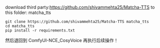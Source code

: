 
download third party:https://github.com/shivammehta25/Matcha-TTS to this folder: matcha_tts

```
git clone https://github.com/shivammehta25/Matcha-TTS matcha_tts
cd matcha_tts
pip install -r requirements.txt
```

然后退回到 ComfyUI-NCE_CosyVoice 再执行后续操作！
